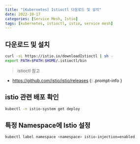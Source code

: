 ```yaml
---
title: "[Kubernetes] Istioctl 다운로드 및 설치"
date: 2022-10-17
categories: [Service Mesh, Istio]
tags: [kubernetes, istioctl, istio, service mesh]
---
```


## 다운로드 및 설치

```bash
curl -sL https://istio.io/downloadIstioctl | sh -
export PATH=$PATH:$HOME/.istioctl/bin
```

> istioctl 참고
- <https://github.com/istio/istio/releases>
{: .prompt-info }

## istio 관련 배포 확인

```bash
kubectl -n istio-system get deploy
```

## 특정 Namespace에 Istio 설정

```bash
kubectl label namespace <namespace> istio-injection=enabled
```